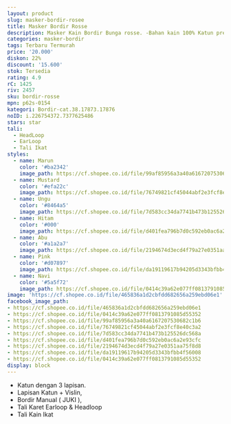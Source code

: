 ```yaml
---
layout: product
slug: masker-bordir-rosee
title: Masker Bordir Rosse
description: Masker Kain Bordir Bunga rosse. -Bahan kain 100% Katun premium
categories: masker-bordir
tags: Terbaru Termurah
price: '20.000'
diskon: 22%
discount: '15.600'
stok: Tersedia
rating: 4.9
rC: 1425
riv: 2457
sku: bordir-rosse
mpn: p62s-0154
kategori: Bordir-cat.38.17873.17876
noID: i.226754372.7377625486
stars: star
tali:
  - HeadLoop
  - EarLoop
  - Tali Ikat
styles:
  - name: Marun
    color: '#ba2342'
    image_path: https://cf.shopee.co.id/file/99af85956a3a40a6167207530682c1b6
  - name: Mustard
    color: '#efa22c'
    image_path: https://cf.shopee.co.id/file/76749821cf45044abf2e3fcf8e40c3a2
  - name: Ungu
    color: '#8464a5'
    image_path: https://cf.shopee.co.id/file/7d583cc34da7741b473b125526dc568a
  - name: Hitam
    color: '#000'
    image_path: https://cf.shopee.co.id/file/d401fea796b7d0c592eb0ac6a2e93cfc
  - name: Abu
    color: '#a1a2a7'
    image_path: https://cf.shopee.co.id/file/2194674d3ecd4f79a27e0351aa75f8d8
  - name: Pink
    color: '#d07897'
    image_path: https://cf.shopee.co.id/file/da19119617b94205d3343bfbb4f56008
  - name: Navi
    color: '#5a5f72'
    image_path: https://cf.shopee.co.id/file/0414c39a62e077ff0813791085d55352
image: 'https://cf.shopee.co.id/file/465836a1d2cbfdd682656a259ebd06e1'
facebook_image_path:
- https://cf.shopee.co.id/file/465836a1d2cbfdd682656a259ebd06e1
- https://cf.shopee.co.id/file/0414c39a62e077ff0813791085d55352
- https://cf.shopee.co.id/file/99af85956a3a40a6167207530682c1b6
- https://cf.shopee.co.id/file/76749821cf45044abf2e3fcf8e40c3a2
- https://cf.shopee.co.id/file/7d583cc34da7741b473b125526dc568a
- https://cf.shopee.co.id/file/d401fea796b7d0c592eb0ac6a2e93cfc
- https://cf.shopee.co.id/file/2194674d3ecd4f79a27e0351aa75f8d8
- https://cf.shopee.co.id/file/da19119617b94205d3343bfbb4f56008
- https://cf.shopee.co.id/file/0414c39a62e077ff0813791085d55352
display: block
---
```


- Katun dengan 3 lapisan.
- Lapisan Katun + Vislin,
- Bordir Manual ( JUKI ),
- Tali Karet Earloop & Headloop
- Tali Kain Ikat
